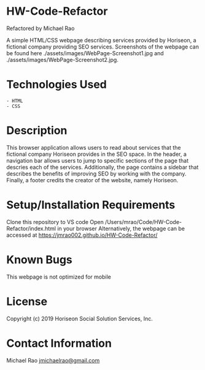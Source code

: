 # HW-Code-Refactor

Refactored by Michael Rao

A simple HTML/CSS webpage describing services provided by Horiseon, a fictional company providing SEO services. Screenshots of the webpage can be found here ./assets/images/WebPage-Screenshot1.jpg and ./assets/images/WebPage-Screenshot2.jpg.

# Technologies Used

    - HTML
    - CSS

# Description

This browser application allows users to read about services that the fictional company Horiseon provides in the SEO space. In the header, a navigation bar allows users to jump to specific sections of the page that descries each of the services. Additionally, the page contains a sidebar that describes the benefits of improving SEO by working with the company. Finally, a footer credits the creator of the website, namely Horiseon.

# Setup/Installation Requirements

Clone this repository to VS code
Open /Users/mrao/Code/HW-Code-Refactor/index.html in your browser
Alternatively, the webpage can be accessed at https://jmrao002.github.io/HW-Code-Refactor/

# Known Bugs

This webpage is not optimized for mobile

# License

Copyright (c) 2019 Horiseon Social Solution Services, Inc.

# Contact Information

Michael Rao jmichaelrao@gmail.com
